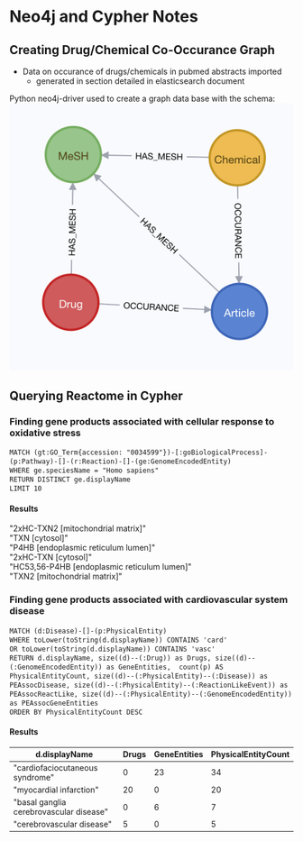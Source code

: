 # Neo4j and Cypher Notes

## Creating Drug/Chemical Co-Occurance Graph
- Data on occurance of drugs/chemicals in pubmed abstracts imported
  - generated in section detailed in elasticsearch document

Python neo4j-driver used to create a graph data base with the schema:
![Co-Occurance Graph Schema](../assets/co-occurance_schema.png "Co-Occurance Graph Schema")


## Querying Reactome in Cypher

###  Finding gene products associated with cellular response to oxidative stress

```
MATCH (gt:GO_Term{accession: "0034599"})-[:goBiologicalProcess]-(p:Pathway)-[]-(r:Reaction)-[]-(ge:GenomeEncodedEntity)
WHERE ge.speciesName = "Homo sapiens"
RETURN DISTINCT ge.displayName
LIMIT 10
```
#### Results
"2xHC-TXN2 [mitochondrial matrix]"  
"TXN [cytosol]"   
"P4HB [endoplasmic reticulum lumen]"  
"2xHC-TXN [cytosol]"  
"HC53,56-P4HB [endoplasmic reticulum lumen]"  
"TXN2 [mitochondrial matrix]"  

###  Finding gene products associated with cardiovascular system disease

```
MATCH (d:Disease)-[]-(p:PhysicalEntity)
WHERE toLower(toString(d.displayName)) CONTAINS 'card'
OR toLower(toString(d.displayName)) CONTAINS 'vasc'
RETURN d.displayName, size((d)--(:Drug)) as Drugs, size((d)--(:GenomeEncodedEntity)) as GeneEntities,  count(p) AS PhysicalEntityCount, size((d)--(:PhysicalEntity)--(:Disease)) as PEAssocDisease, size((d)--(:PhysicalEntity)--(:ReactionLikeEvent)) as PEAssocReactLike, size((d)--(:PhysicalEntity)--(:GenomeEncodedEntity)) as PEAssocGeneEntities
ORDER BY PhysicalEntityCount DESC
```
#### Results

|d.displayName  |Drugs|GeneEntities|PhysicalEntityCount|
|---------------|-----|------------|-------------------|
|"cardiofaciocutaneous syndrome"|0|23 |34|
|"myocardial infarction" |20 |0|20|
|"basal ganglia cerebrovascular disease" |0|6|7|
|"cerebrovascular disease" |5|0|5|

